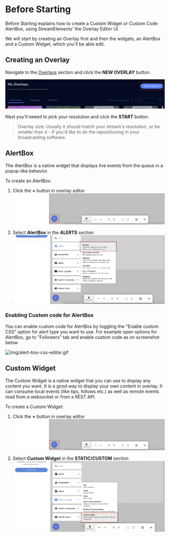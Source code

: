 # Before Starting

Before Starting explains how to create a Custom Widget or Custom Code AlertBox, using StreamElements' the Overlay Editor UI.

We will start by creating an Overlay first and then the widgets, an AlertBox and a Custom Widget, which you'll be able edit.

## Creating an Overlay

Navigate to the [Overlays](https://streamelements.com/dashboard/overlays) section and click the **NEW OVERLAY** button.

  ![img/new-overlay-button.png](img/new-overlay-button.png)

Next you'll neeed to pick your resolution and click the **START** button.

> Overlay size: Usually it should match your stream's resolution, or be smaller than it  - if you'd like to do the repositioning in your broadcasting software.

## AlertBox

The AlertBox is a native widget that displays live events from the queue in a popup-like behavior.

To create an AlertBox:

1. Click the **+** button in overlay editor
  ![img/new-widget-plus-button.png](img/new-widget-plus-button.png)

2. Select **AlertBox** in the **ALERTS** section
  ![img/new-widget-alert-box.png](img/new-widget-alert-box.png)

### Enabling Custom code for AlertBox

You can enable custom code for AlertBox by toggling the "Enable custom CSS" option for alert type you want to use.
For example open options for AlertBox, go to "Followers" tab and enable custom code as on screenshot below

![img/alert-box-css-editor.gif](img/alert-box-css-editor.gif)


## Custom Widget
The Custom Widget is a native widget that you can use to display any content you want.
It is a good way to display your own content in overlay. It can consume local events (like tips, follows etc.) as well
as remote events read from a websocket or from a REST API.

To create a Custom Widget:

1. Click the **+** button in overlay editor
  ![img/new-widget-plus-button.png](img/new-widget-plus-button.png)

2. Select **Custom Widget** in the **STATIC/CUSTOM** section
  ![img/new-widget-custom-code.png](img/new-widget-custom-code.png)

